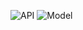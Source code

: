 ![API](https://github.com/bciobanu/pain/workflows/API/badge.svg)
![Model](https://github.com/bciobanu/pain/workflows/Model/badge.svg)
